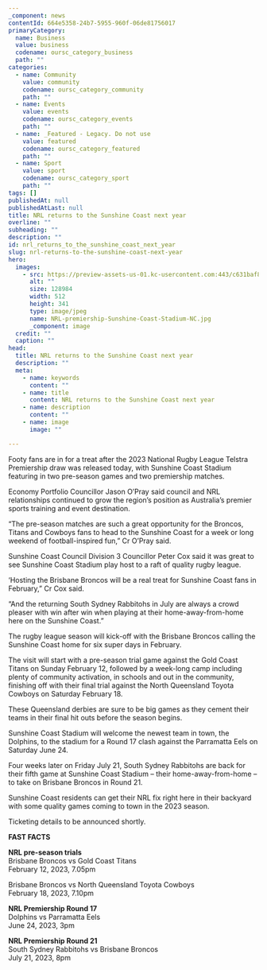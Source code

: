 ```yaml
---
_component: news
contentId: 664e5358-24b7-5955-960f-06de81756017
primaryCategory:
  name: Business
  value: business
  codename: oursc_category_business
  path: ""
categories:
  - name: Community
    value: community
    codename: oursc_category_community
    path: ""
  - name: Events
    value: events
    codename: oursc_category_events
    path: ""
  - name: _Featured - Legacy. Do not use
    value: featured
    codename: oursc_category_featured
    path: ""
  - name: Sport
    value: sport
    codename: oursc_category_sport
    path: ""
tags: []
publishedAt: null
publishedAtLast: null
title: NRL returns to the Sunshine Coast next year
overline: ""
subheading: ""
description: ""
id: nrl_returns_to_the_sunshine_coast_next_year
slug: nrl-returns-to-the-sunshine-coast-next-year
hero:
  images:
    - src: https://preview-assets-us-01.kc-usercontent.com:443/c631baf8-1b46-001f-580c-d0001b68b4a8/52f01cb7-a096-40ab-bc15-16571b69a18a/NRL-premiership-Sunshine-Coast-Stadium-NC.jpg
      alt: ""
      size: 128984
      width: 512
      height: 341
      type: image/jpeg
      name: NRL-premiership-Sunshine-Coast-Stadium-NC.jpg
      _component: image
  credit: ""
  caption: ""
head:
  title: NRL returns to the Sunshine Coast next year
  description: ""
  meta:
    - name: keywords
      content: ""
    - name: title
      content: NRL returns to the Sunshine Coast next year
    - name: description
      content: ""
    - name: image
      image: ""

---
```

Footy fans are in for a treat after the 2023 National Rugby League Telstra Premiership draw was released today, with Sunshine Coast Stadium featuring in two pre-season games and two premiership matches.

Economy Portfolio Councillor Jason O’Pray said council and NRL relationships continued to grow the region’s position as Australia’s premier sports training and event destination.

“The pre-season matches are such a great opportunity for the Broncos, Titans and Cowboys fans to head to the Sunshine Coast for a week or long weekend of football-inspired fun,” Cr O’Pray said.

Sunshine Coast Council Division 3 Councillor Peter Cox said it was great to see Sunshine Coast Stadium play host to a raft of quality rugby league.

‘Hosting the Brisbane Broncos will be a real treat for Sunshine Coast fans in February,” Cr Cox said.

“And the returning South Sydney Rabbitohs in July are always a crowd pleaser with win after win when playing at their home-away-from-home here on the Sunshine Coast.”

The rugby league season will kick-off with the Brisbane Broncos calling the Sunshine Coast home for six super days in February.

The visit will start with a pre-season trial game against the Gold Coast Titans on Sunday February 12, followed by a week-long camp including plenty of community activation, in schools and out in the community, finishing off with their final trial against the North Queensland Toyota Cowboys on Saturday February 18.

These Queensland derbies are sure to be big games as they cement their teams in their final hit outs before the season begins.

Sunshine Coast Stadium will welcome the newest team in town, the Dolphins, to the stadium for a Round 17 clash against the Parramatta Eels on Saturday June 24.

Four weeks later on Friday July 21, South Sydney Rabbitohs are back for their fifth game at Sunshine Coast Stadium – their home-away-from-home – to take on Brisbane Broncos in Round 21.

Sunshine Coast residents can get their NRL fix right here in their backyard with some quality games coming to town in the 2023 season.

Ticketing details to be announced shortly.

**FAST FACTS**

**NRL pre-season trials**\
Brisbane Broncos vs Gold Coast Titans\
February 12, 2023, 7.05pm

Brisbane Broncos vs North Queensland Toyota Cowboys\
February 18, 2023, 7.10pm

**NRL Premiership Round 17**\
Dolphins vs Parramatta Eels\
June 24, 2023, 3pm

**NRL Premiership Round 21**\
South Sydney Rabbitohs vs Brisbane Broncos\
July 21, 2023, 8pm
